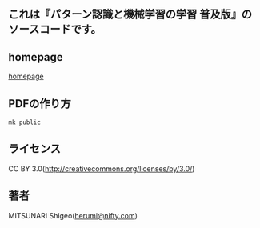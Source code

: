 
## これは『パターン認識と機械学習の学習 普及版』のソースコードです。

## homepage
[homepage](https://herumi.github.io/prml/)

## PDFの作り方
```
mk public
```

## ライセンス
CC BY 3.0(http://creativecommons.org/licenses/by/3.0/)

## 著者
MITSUNARI Shigeo(herumi@nifty.com)
